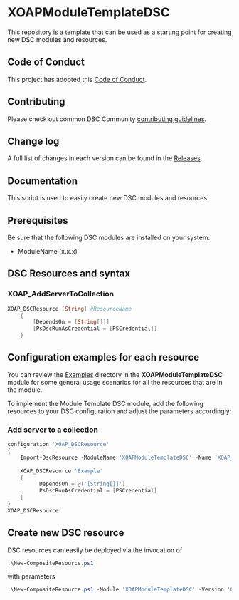 # XOAPModuleTemplateDSC

This repository is a template that can be used as a starting point for creating new DSC modules and resources.

## Code of Conduct

This project has adopted this [Code of Conduct](CODE_OF_CONDUCT.md).

## Contributing

Please check out common DSC Community [contributing guidelines](https://dsccommunity.org/guidelines/contributing).

## Change log

A full list of changes in each version can be found in the  [Releases](https://github.com/xoap-io/XOAPModuleTemplateDSC/releases).

## Documentation

This script is used to easily create new DSC modules and resources.

## Prerequisites

Be sure that the following DSC modules are installed on your system:

- ModuleName (x.x.x)

## DSC Resources and syntax

### XOAP_AddServerToCollection

```PowerShell
XOAP_DSCResource [String] #ResourceName
    {
        [DependsOn = [String[]]]
        [PsDscRunAsCredential = [PSCredential]]
    }
```

## Configuration examples for each resource

You can review the [Examples](/Examples/DSCResources) directory in the **XOAPModuleTemplateDSC** module
for some general usage scenarios for all the resources that are in the module.

To implement the Module Template DSC module, add the following resources to your DSC configuration and adjust the parameters accordingly:

### Add server to a collection

```PowerShell
configuration 'XOAP_DSCResource'
{
    Import-DscResource -ModuleName 'XOAPModuleTemplateDSC' -Name 'XOAP_DSCResource' -ModuleVersion '0.0.1'
    
    XOAP_DSCResource 'Example'
    {
          DependsOn = @('[String[]]')
          PsDscRunAsCredential = [PSCredential]
    }
}
XOAP_DSCResource 
```

## Create new DSC resource

DSC resources can easily be deployed via the invocation of

```powershell
.\New-CompositeResource.ps1
```

with parameters

```powershell
.\New-CompositeResource.ps1 -Module 'XOAPModuleTemplateDSC' -Version '0.0.1' -Resource 'DSCResource'
```
